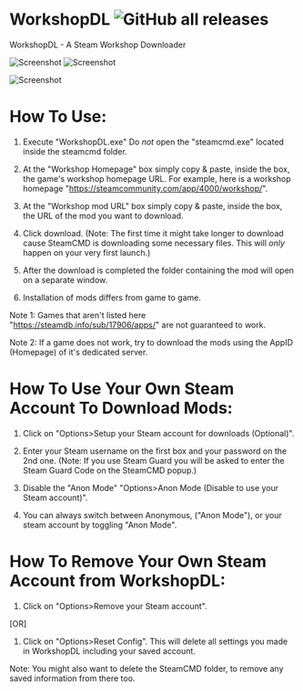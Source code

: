 # WorkshopDL ![GitHub all releases](https://img.shields.io/github/downloads/TheVovolo/WorkshopDL/total)
WorkshopDL - A Steam Workshop Downloader

![Screenshot](https://i.imgur.com/oQlLcq8.png)
![Screenshot](https://i.imgur.com/kMITFOD.png)

![Screenshot](https://i.imgur.com/bL3rlQO.png)


# How To Use:

1. Execute "WorkshopDL.exe"
Do *not* open the "steamcmd.exe" located inside the steamcmd folder.

2. At the "Workshop Homepage" box simply copy & paste, inside the box, the game's workshop homepage URL.
For example, here is a workshop homepage "https://steamcommunity.com/app/4000/workshop/".

4. At the "Workshop mod URL" box simply copy & paste, inside the box, the URL of the mod you want to download.

5. Click download.
(Note: The first time it might take longer to download cause SteamCMD is downloading some necessary files.
This will *only* happen on your very first launch.)

6. After the download is completed the folder containing the mod will open on a separate window.
7. Installation of mods differs from game to game.

Note 1: Games that aren't listed here "https://steamdb.info/sub/17906/apps/" are not guaranteed to work.

Note 2: If a game does not work, try to download the mods using the AppID (Homepage) of it's dedicated server.


# How To Use Your Own Steam Account To Download Mods:

1. Click on "Options>Setup your Steam account for downloads (Optional)".

2. Enter your Steam username on the first box and your password on the 2nd one.
(Note: If you use Steam Guard you will be asked to enter the Steam Guard Code on the SteamCMD popup.)

3. Disable the "Anon Mode" "Options>Anon Mode (Disable to use your Steam account)".

4. You can always switch between Anonymous, ("Anon Mode"), or your steam account by toggling "Anon Mode".


# How To Remove Your Own Steam Account from WorkshopDL:

1. Click on "Options>Remove your Steam account".

[OR]

1. Click on "Options>Reset Config". This will delete all settings you made in WorkshopDL including your saved account.

Note: You might also want to delete the SteamCMD folder, to remove any saved information from there too.
